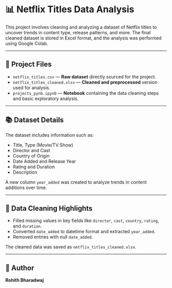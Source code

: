 # 📊 Netflix Titles Data Analysis

This project involves cleaning and analyzing a dataset of Netflix titles to uncover trends in content type, release patterns, and more. The final cleaned dataset is stored in Excel format, and the analysis was performed using Google Colab.

---

## 📁 Project Files

- `netflix_titles.csv` — **Raw dataset** directly sourced for the project.
- `netflix_titles_cleaned.xlsx` — **Cleaned and preprocessed** version used for analysis.
- `projects_pynb.ipynb` — **Notebook** containing the data cleaning steps and basic exploratory analysis.

---

## 📚 Dataset Details

The dataset includes information such as:

- Title, Type (Movie/TV Show)
- Director and Cast
- Country of Origin
- Date Added and Release Year
- Rating and Duration
- Description

A new column `year_added` was created to analyze trends in content additions over time.

---

## 🧹 Data Cleaning Highlights

- Filled missing values in key fields like `director`, `cast`, `country`, `rating`, and `duration`.
- Converted `date_added` to datetime format and extracted `year_added`.
- Removed entries with null `date_added`.

The cleaned data was saved as `netflix_titles_cleaned.xlsx`.

---

## 👤 Author

**Rohith Bharadwaj**

